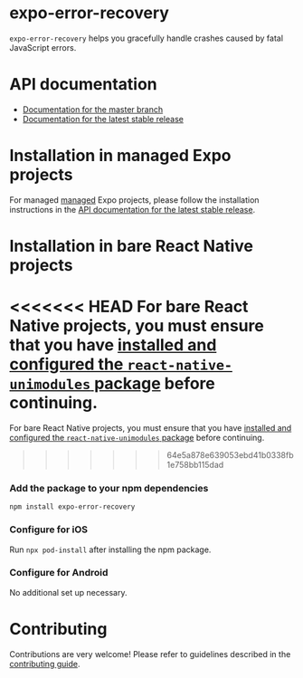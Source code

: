 # expo-error-recovery

`expo-error-recovery` helps you gracefully handle crashes caused by fatal JavaScript errors.

# API documentation

- [Documentation for the master branch](https://github.com/expo/expo/blob/master/docs/pages/versions/unversioned/sdk/error-recovery.md)
- [Documentation for the latest stable release](https://docs.expo.io/versions/latest/sdk/error-recovery/)

# Installation in managed Expo projects

For managed [managed](https://docs.expo.io/versions/latest/introduction/managed-vs-bare/) Expo projects, please follow the installation instructions in the [API documentation for the latest stable release](https://docs.expo.io/versions/latest/sdk/error-recovery/).

# Installation in bare React Native projects

<<<<<<< HEAD
For bare React Native projects, you must ensure that you have [installed and configured the `react-native-unimodules` package](https://github.com/unimodules/react-native-unimodules) before continuing.
=======
For bare React Native projects, you must ensure that you have [installed and configured the `react-native-unimodules` package](https://github.com/expo/expo/tree/master/packages/react-native-unimodules) before continuing.
>>>>>>> 64e5a878e639053ebd41b0338fb1e758bb115dad

### Add the package to your npm dependencies

```
npm install expo-error-recovery
```

### Configure for iOS

Run `npx pod-install` after installing the npm package.

### Configure for Android

No additional set up necessary.

# Contributing

Contributions are very welcome! Please refer to guidelines described in the [contributing guide](https://github.com/expo/expo#contributing).
